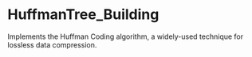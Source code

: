 # HuffmanTree_Building
Implements the Huffman Coding algorithm, a widely-used technique for lossless data compression. 

